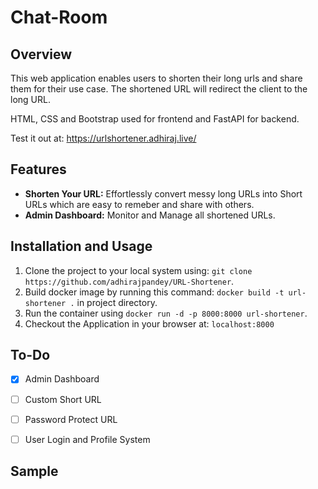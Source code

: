 # Chat-Room

## Overview

This web application enables users to shorten their long urls and share them for their use case. The shortened URL will redirect the client to the long URL.

HTML, CSS and Bootstrap used for frontend and FastAPI for backend.

Test it out at: https://urlshortener.adhiraj.live/


## Features

- **Shorten Your URL:** Effortlessly convert messy long URLs into Short URLs which are easy to remeber and share with others.
- **Admin Dashboard:** Monitor and Manage all shortened URLs.


## Installation and Usage

1. Clone the project to your local system using: `git clone https://github.com/adhirajpandey/URL-Shortener`.
2. Build docker image by running this command: `docker build -t url-shortener .` in project directory.
3. Run the container using `docker run -d -p 8000:8000 url-shortener`.
4. Checkout the Application in your browser at: `localhost:8000`


## To-Do

- [x] Admin Dashboard
- [ ] Custom Short URL
- [ ] Password Protect URL
- [ ] User Login and Profile System


## Sample


